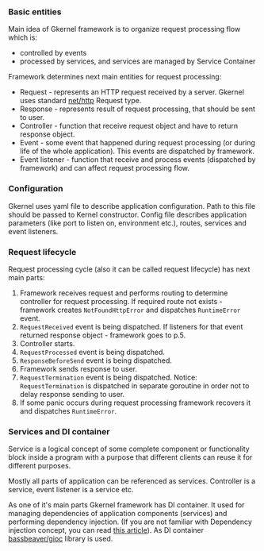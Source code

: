 ### Basic entities

Main idea of Gkernel framework is to organize request processing flow which is:
 
* controlled by events
* processed by services, and services are managed by Service Container

Framework determines next main entities for request processing:

* Request - represents an HTTP request received by a server. Gkernel uses standard [net/http](https://golang.org/pkg/net/http/) Request type.
* Response - represents result of request processing, that should be sent to user. 
* Controller - function that receive request object and have to return response object.
* Event - some event that happened during request processing (or during life of the whole application).
This events are dispatched by framework.
* Event listener - function that receive and process events (dispatched by framework) and can affect request processing flow.


### Configuration

Gkernel uses yaml file to describe application configuration. Path to this file should be passed to Kernel constructor.
Config file describes application parameters (like port to listen on, environment etc.), routes, services and event listeners.


### Request lifecycle

Request processing cycle (also it can be called request lifecycle) has next main parts:

1. Framework receives request and performs routing to determine controller for request processing.
If required route not exists - framework creates `NotFoundHttpError` and dispatches `RuntimeError` event.
2. `RequestReceived` event is being dispatched. If listeners for that event returned response object - framework goes to p.5.
3. Controller starts. 
4. `RequestProcessed` event is being dispatched.
5. `ResponseBeforeSend` event is being dispatched.
6. Framework sends response to user.
7. `RequestTermination` event is being dispatched. Notice: `RequestTermination` is dispatched in separate goroutine 
in order not to delay response sending to user.
8. If some panic occurs during request processing framework recovers it and dispatches `RuntimeError`.


### Services and DI container

Service is a logical concept of some complete component or functionality block inside a program with a purpose that 
different clients can reuse it for different purposes.
 
Mostly all parts of application can be referenced as services. Controller is a service, event listener is a service etc.

As one of it's main parts Gkernel framework has DI container. It used for managing dependencies of application 
components (services) and performing dependency injection.
(If you are not familiar with Dependency injection concept, you can read [this article](https://en.wikipedia.org/wiki/Dependency_injection)).
As DI container [bassbeaver/gioc](https://github.com/bassbeaver/gioc) library is used.

